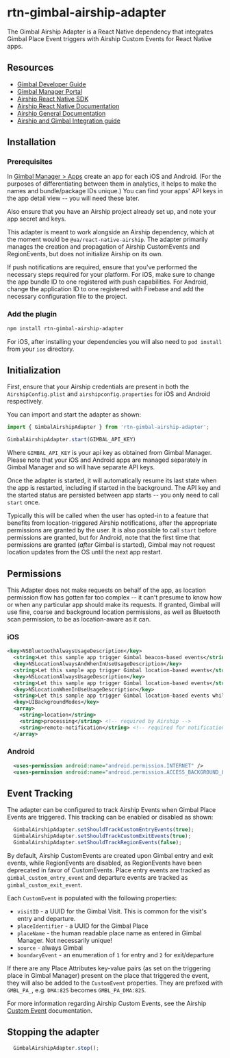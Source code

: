 # rtn-gimbal-airship-adapter

The Gimbal Airship Adapter is a React Native dependency that integrates Gimbal Place Event triggers
with Airship Custom Events for React Native apps.

## Resources
- [Gimbal Developer Guide](https://gimbal.com/doc/android/v4/devguide.html)
- [Gimbal Manager Portal](https://manager.gimbal.com)
- [Airship React Native SDK](https://github.com/urbanairship/react-native-airship)
- [Airship React Native Documentation](https://docs.airship.com/platform/mobile/setup/sdk/react-native/)
- [Airship General Documentation](https://docs.airship.com/platform/)
- [Airship and Gimbal Integration guide](https://docs.airship.com/partners/gimbal/)

## Installation

### Prerequisites

In [Gimbal Manager > Apps](https://manager.gimbal.com/apps) create an app for each iOS and Android.
(For the purposes of differentiating between them in analytics, it helps to make the names and bundle/package IDs unique.)
You can find your apps' API keys in the app detail view -- you will need these later.

Also ensure that you have an Airship project already set up, and note your app secret and keys.

This adapter is meant to work alongside an Airship dependency, which at the moment would be `@ua/react-native-airship`.
The adapter primarily manages the creation and propagation of Airship CustomEvents and RegionEvents, but does not initialize Airship on its own.

If push notifications are required, ensure that you've performed the necessary steps required for your platform. For iOS, make sure to change the app bundle ID to one registered with push capabilities. For Android, change the application ID to one registered with Firebase and add the necessary configuration file to the project.

### Add the plugin

```sh
npm install rtn-gimbal-airship-adapter
```

For iOS, after installing your dependencies you will also need to `pod install` from your `ios` directory.

## Initialization

First, ensure that your Airship credentials are present in both the `AirshipConfig.plist` and `airshipconfig.properties` for iOS and Android respectively.

You can import and start the adapter as shown:

```js
import { GimbalAirshipAdapter } from 'rtn-gimbal-airship-adapter';

GimbalAirshipAdapter.start(GIMBAL_API_KEY)
```

Where `GIMBAL_API_KEY` is your api key as obtained from Gimbal Manager. Please note that your iOS and Android apps are
managed separately in Gimbal Manager and so will have separate API keys.

Once the adapter is started, it will automatically resume its last state when the app is restarted, including if started in the background.
The API key and the started status are persisted between app starts -- you only need to call `start`  once.

Typically this will be called when the user has opted-in to a feature that benefits from location-triggered Airship notifications, after the appropriate permissions are granted by the user. It is also possible to call `start` before permissions are granted, but for Android, note that the first time that permissions are granted (*after* Gimbal is started), Gimbal may not request location updates from the OS until the next app restart.

## Permissions

This Adapter does not make requests on behalf of the app, as location permission flow has gotten far too complex -- it can't presume to know how or when any particular app should make its requests.
If granted, Gimbal will use fine, coarse and background location permissions, as well as Bluetooth scan permission, to be as location-aware as it can.

### iOS

```xml
<key>NSBluetoothAlwaysUsageDescription</key>
  <string>Let this sample app trigger Gimbal beacon-based events</string>
  <key>NSLocationAlwaysAndWhenInUseUsageDescription</key>
  <string>Let this sample app trigger Gimbal location-based events</string>
  <key>NSLocationAlwaysUsageDescription</key>
  <string>Let this sample app trigger Gimbal location-based events</string>
  <key>NSLocationWhenInUseUsageDescription</key>
  <string>Let this sample app trigger Gimbal location-based events while the app is in use</string>
  <key>UIBackgroundModes</key>
  <array>
    <string>location</string>
    <string>processing</string> <!-- required by Airship -->
    <string>remote-notification</string> <!-- required for notifications -->
  </array>
```

### Android

```xml
  <uses-permission android:name="android.permission.INTERNET" />
  <uses-permission android:name="android.permission.ACCESS_BACKGROUND_LOCATION" />
```

## Event Tracking
The adapter can be configured to track Airship Events when Gimbal Place Events are triggered. This tracking can be enabled or disabled as shown:

```js
  GimbalAirshipAdapter.setShouldTrackCustomEntryEvents(true);
  GimbalAirshipAdapter.setShouldTrackCustomExitEvents(true);
  GimbalAirshipAdapter.setShouldTrackRegionEvents(false);
```

By default, Airship CustomEvents are created upon Gimbal entry and exit events, while RegionEvents are disabled, as RegionEvents have been deprecated in favor of CustomEvents. Place entry events are tracked as `gimbal_custom_entry_event` and departure events are tracked as `gimbal_custom_exit_event`.

Each `CustomEvent` is populated with the following properties:

- `visitID` - a UUID for the Gimbal Visit. This is common for the visit's entry and departure.
- `placeIdentifier` - a UUID for the Gimbal Place
- `placeName` - the human readable place name as entered in Gimbal Manager. Not necessarily unique!
- `source` - always Gimbal
- `boundaryEvent` - an enumeration of `1` for entry and `2` for exit/departure

If there are any Place Attributes key-value pairs (as set on the triggering place in Gimbal Manager) present on the place that triggered the event, they will also be added to the `CustomEvent` properties.
They are prefixed with `GMBL_PA_`, e.g. `DMA:825` becomes `GMBL_PA_DMA:825`.

For more information regarding Airship Custom Events, see the Airship [Custom Event](https://docs.airship.com/guides/messaging/user-guide/data/custom-events/index.html) documentation.

## Stopping the adapter

```js
  GimbalAirshipAdapter.stop();
```
